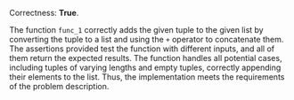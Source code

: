 Correctness: **True**.

The function `func_1` correctly adds the given tuple to the given list by converting the tuple to a list and using the `+` operator to concatenate them. The assertions provided test the function with different inputs, and all of them return the expected results. The function handles all potential cases, including tuples of varying lengths and empty tuples, correctly appending their elements to the list. Thus, the implementation meets the requirements of the problem description.